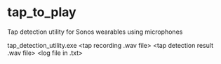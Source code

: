 # tap_to_play
Tap detection utility for Sonos wearables using microphones 

tap_detection_utility.exe <tap recording .wav file> <tap detection result .wav file>  <log file in .txt>
